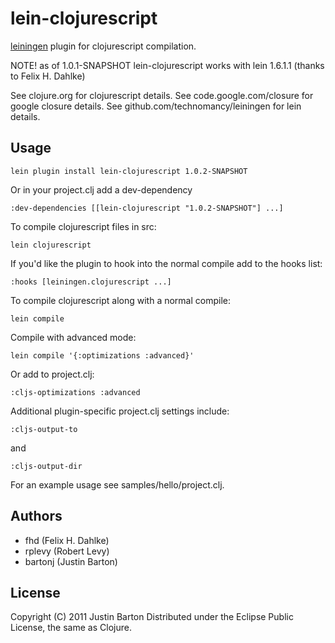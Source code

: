 # lein-clojurescript

[leiningen](https://github.com/technomancy/leiningen) plugin for clojurescript compilation.

NOTE! as of 1.0.1-SNAPSHOT lein-clojurescript works with lein 1.6.1.1
      (thanks to Felix H. Dahlke)

See clojure.org for clojurescript details.
See code.google.com/closure for google closure details.
See github.com/technomancy/leiningen for lein details.

## Usage

```
lein plugin install lein-clojurescript 1.0.2-SNAPSHOT
```

Or in your project.clj add a dev-dependency
```
:dev-dependencies [[lein-clojurescript "1.0.2-SNAPSHOT"] ...]
```

To compile clojurescript files in src:
```
lein clojurescript
```

If you'd like the plugin to hook into the normal compile add to the hooks list:
```
:hooks [leiningen.clojurescript ...]
``` 

To compile clojurescript along with a normal compile:
```
lein compile
```

Compile with advanced mode: 
```
lein compile '{:optimizations :advanced}'
```

Or add to project.clj:

```
:cljs-optimizations :advanced
```

Additional plugin-specific project.clj settings include:

```
:cljs-output-to
```

and

```
:cljs-output-dir
```

For an example usage see samples/hello/project.clj.



## Authors
   * fhd (Felix H. Dahlke)
   * rplevy (Robert Levy)
   * bartonj (Justin Barton)

## License
Copyright (C) 2011 Justin Barton
Distributed under the Eclipse Public License, the same as Clojure.
